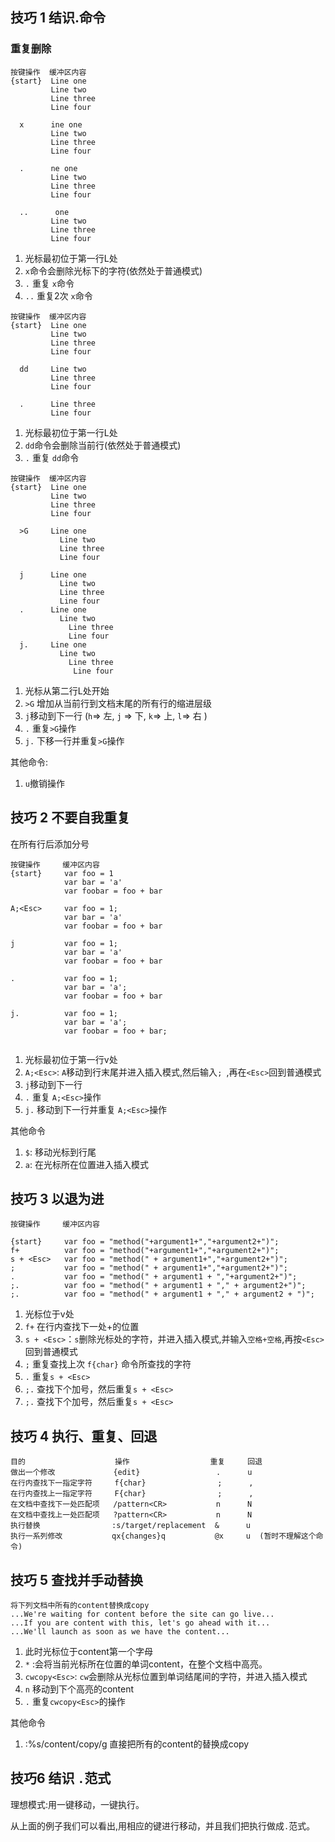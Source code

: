 ## 技巧 1 结识.命令

### 重复删除
```
按键操作  缓冲区内容
{start}  Line one  
         Line two
         Line three
         Line four
         
  x      ine one  
         Line two
         Line three
         Line four
         
  .      ne one  
         Line two
         Line three
         Line four
       
  ..      one  
         Line two
         Line three
         Line four
```

1. 光标最初位于第一行L处
2. 	`x`命令会删除光标下的字符(依然处于普通模式)
3. `.` 重复 `x`命令
4. `..` 重复2次 `x`命令

```
按键操作  缓冲区内容
{start}  Line one  
         Line two
         Line three
         Line four
         
  dd     Line two
         Line three
         Line four
         
  .      Line three
         Line four
```

1. 光标最初位于第一行L处
2. 	`dd`命令会删除当前行(依然处于普通模式)
3. `.` 重复 `dd`命令



```
按键操作  缓冲区内容
{start}  Line one  
         Line two
         Line three
         Line four
         
  >G     Line one
           Line two
           Line three
           Line four
         
  j      Line one
           Line two
           Line three
           Line four
  .      Line one
           Line two
             Line three
             Line four
  j.     Line one
           Line two
             Line three
              Line four
```

1. 光标从第二行L处开始
2. `>G` 增加从当前行到文档末尾的所有行的缩进层级
3. `j`移动到下一行 (`h`=> 左, `j` => 下, `k`=> 上, `l`=> 右 )
4. `.` 重复`>G`操作
5. `j.` 下移一行并重复`>G`操作

其他命令:

1. `u`撤销操作

## 技巧 2 不要自我重复

在所有行后添加分号

```
按键操作     缓冲区内容
{start}     var foo = 1
            var bar = 'a'
            var foobar = foo + bar

A;<Esc>     var foo = 1;
            var bar = 'a'
            var foobar = foo + bar
            
j           var foo = 1;
            var bar = 'a'
            var foobar = foo + bar

.           var foo = 1;
            var bar = 'a';
            var foobar = foo + bar

j.          var foo = 1;
            var bar = 'a';
            var foobar = foo + bar;         
            
```

1. 光标最初位于第一行v处
2. `A;<Esc>`: `A`移动到行末尾并进入插入模式,然后输入`; `,再在`<Esc>`回到普通模式
3. `j`移动到下一行
4. `.` 重复 `A;<Esc>`操作
5. `j.` 移动到下一行并重复 `A;<Esc>`操作


其他命令

1. `$`: 移动光标到行尾
2. `a`: 在光标所在位置进入插入模式



## 技巧 3 以退为进

```
按键操作     缓冲区内容

{start}     var foo = "method("+argument1+","+argument2+")";
f+          var foo = "method("+argument1+","+argument2+")";
s + <Esc>   var foo = "method(" + argument1+","+argument2+")";
;           var foo = "method(" + argument1+","+argument2+")";
.           var foo = "method(" + argument1 + ","+argument2+")";
;.          var foo = "method(" + argument1 + "," + argument2+")";
;.          var foo = "method(" + argument1 + "," + argument2 + ")";

```

1. 光标位于v处
2. `f+` 在行内查找下一处+的位置
3. `s + <Esc>`：`s`删除光标处的字符，并进入插入模式,并输入`空格+空格`,再按`<Esc>`回到普通模式
4. `;` 重复查找上次 `f{char}` 命令所查找的字符
5. `.` 重复`s + <Esc>`
6. `;.` 查找下个加号，然后重复`s + <Esc>`
7. `;.` 查找下个加号，然后重复`s + <Esc>`


<!--1. `f{char}`在行内查找下一处该字符的位置
2. `;` 重复查找上次 f 命令所查找的字符
3. `s` 先删除光标下的字符，然后进入插入模式-->

## 技巧 4 执行、重复、回退

```
目的                    操作                  重复     回退
做出一个修改             {edit}                 .      u
在行内查找下一指定字符     f{char}                ;      ,
在行内查找上一指定字符     F{char}                ;      ,
在文档中查找下一处匹配项   /pattern<CR>           n      N在文档中查找上一处匹配项   ?pattern<CR>           n      N
执行替换                :s/target/replacement  &      u
执行一系列修改           qx{changes}q           @x     u  (暂时不理解这个命令)
```

## 技巧 5 查找并手动替换
```
将下列文档中所有的content替换成copy
...We're waiting for content before the site can go live... 
...If you are content with this, let's go ahead with it... 
...We'll launch as soon as we have the content...
```

1. 此时光标位于content第一个字母
2. `*` :会将当前光标所在位置的单词content，在整个文档中高亮。
3. `cwcopy<Esc>`: `cw`会删除从光标位置到单词结尾间的字符，并进入插入模式
4. `n` 移动到下个高亮的content
5. `.` 重复`cwcopy<Esc>`的操作

其他命令

1. :%s/content/copy/g 直接把所有的content的替换成copy

## 技巧6 结识 `.`范式

理想模式:用一键移动，一键执行。

从上面的例子我们可以看出,用相应的键进行移动，并且我们把执行做成`.`范式。

